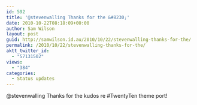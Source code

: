 ```yaml
---
id: 592
title: '@stevenwalling Thanks for the &#8230;'
date: 2010-10-22T08:18:09+00:00
author: Sam Wilson
layout: post
guid: http://samwilson.id.au/2010/10/22/stevenwalling-thanks-for-the/
permalink: /2010/10/22/stevenwalling-thanks-for-the/
aktt_twitter_id:
  - "57131502"
views:
  - "384"
categories:
  - Status updates
---
```

@stevenwalling Thanks for the kudos re #TwentyTen theme port!